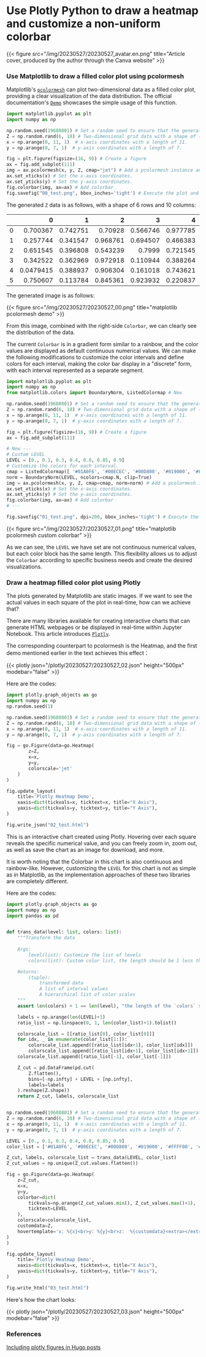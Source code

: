 # Use Plotly Python to draw a heatmap and customize a non-uniform colorbar


{{< figure src="/img/20230527/20230527_avatar.en.png" title="Article cover, produced by the author through the Canva website" >}}

### Use Matplotlib to draw a filled color plot using pcolormesh

Matplotlib's [`pcolormesh`](https://matplotlib.org/stable/api/_as_gen/matplotlib.pyplot.pcolormesh.html#matplotlib.pyplot.pcolormesh) can plot two-dimensional data as a filled color plot, providing a clear visualization of the data distribution. The official documentation's [`Demo`](https://matplotlib.org/stable/gallery/images_contours_and_fields/pcolormesh_levels.html#sphx-glr-gallery-images-contours-and-fields-pcolormesh-levels-py) showcases the simple usage of this function.

```python
import matplotlib.pyplot as plt
import numpy as np

np.random.seed(19680801) # Set a random seed to ensure that the generated Z data is the same every time.
Z = np.random.rand(6, 10) # Two-dimensional grid data with a shape of (6x10).
x = np.arange(0, 11, 1)  # x-axis coordinates with a length of 11.
y = np.arange(0, 7, 1)  # y-axis coordinates with a length of 7.

fig = plt.figure(figsize=(16, 9)) # Create a figure
ax = fig.add_subplot(111)
img = ax.pcolormesh(x, y, Z, cmap="jet") # Add a pcolormesh instance and set the cmap.
ax.set_xticks(x) # Set the x-axis coordinates.
ax.set_yticks(y) # Set the y-axis coordinates.
fig.colorbar(img, ax=ax) # Add colorbar
fig.savefig("00_test.png", bbox_inches='tight') # Execute the plot and export it as an image.
```

The generated `Z` data is as follows, with a shape of 6 rows and 10 columns:

|    |         0 |        1 |        2 |        3 |        4 |        5 |        6 |        7 |         8 |        9 |
|---:|----------:|---------:|---------:|---------:|---------:|---------:|---------:|---------:|----------:|---------:|
|  0 | 0.700367  | 0.742751 | 0.70928  | 0.566746 | 0.977785 | 0.706335 | 0.247916 | 0.157883 | 0.697699  | 0.719957 |
|  1 | 0.257744  | 0.341547 | 0.968761 | 0.694507 | 0.466383 | 0.702813 | 0.511786 | 0.928741 | 0.739769  | 0.622439 |
|  2 | 0.651545  | 0.396808 | 0.543239 | 0.7999   | 0.721545 | 0.295364 | 0.160946 | 0.206126 | 0.134325  | 0.480605 |
|  3 | 0.342522  | 0.362969 | 0.972918 | 0.110944 | 0.388264 | 0.783066 | 0.972897 | 0.48321  | 0.336421  | 0.567419 |
|  4 | 0.0479415 | 0.388937 | 0.906304 | 0.161018 | 0.743621 | 0.632974 | 0.32418  | 0.922377 | 0.237226  | 0.823946 |
|  5 | 0.750607  | 0.113784 | 0.845361 | 0.923932 | 0.220837 | 0.933054 | 0.488999 | 0.474719 | 0.0891675 | 0.229948 |

The generated image is as follows:

{{< figure src="/img/20230527/20230527_00.png" title="matplotlib pcolormesh demo" >}}

From this image, combined with the right-side `Colorbar`, we can clearly see the distribution of the data.

The current `Colorbar` is in a gradient form similar to a rainbow, and the color values are displayed as default continuous numerical values. We can make the following modifications to customize the color intervals and define colors for each interval, making the color bar display in a "discrete" form, with each interval represented as a separate segment.

```python
import matplotlib.pyplot as plt
import numpy as np
from matplotlib.colors import BoundaryNorm, ListedColormap # New

np.random.seed(19680801) # Set a random seed to ensure that the generated Z data is the same every time.
Z = np.random.rand(6, 10) # Two-dimensional grid data with a shape of (6x10).
x = np.arange(0, 11, 1)  # x-axis coordinates with a length of 11.
y = np.arange(0, 7, 1)  # y-axis coordinates with a length of 7.

fig = plt.figure(figsize=(16, 9)) # Create a figure
ax = fig.add_subplot(111)

# New ---
# Custom LEVEL
LEVEL = [0., 0.1, 0.3, 0.4, 0.8, 0.85, 0.9]
# Customize the colors for each interval.
cmap = ListedColormap([ '#01A0F6', '#00ECEC', '#00D800', '#019000', '#FFFF00', '#E7C000', ])  # type: ignore
norm = BoundaryNorm(LEVEL, ncolors=cmap.N, clip=True)
img = ax.pcolormesh(x, y, Z, cmap=cmap, norm=norm) # Add a pcolormesh instance and set the cmap and the norm.
ax.set_xticks(x) # Set the x-axis coordinates.
ax.set_yticks(y) # Set the y-axis coordinates.
fig.colorbar(img, ax=ax) # Add colorbar
# ---

fig.savefig("01_test.png", dpi=200, bbox_inches='tight') # Execute the plot and export it as an image.
```

{{< figure src="/img/20230527/20230527_01.png" title="matplotlib pcolormesh custom colorbar" >}}

As we can see, the `LEVEL` we have set are not continuous numerical values, but each color block has the same length. This flexibility allows us to adjust the `Colorbar` according to specific business needs and create the desired visualizations.

### Draw a heatmap filled color plot using Plotly

The plots generated by Matplotlib are static images. If we want to see the actual values in each square of the plot in real-time, how can we achieve that?

There are many libraries available for creating interactive charts that can generate HTML webpages or be displayed in real-time within Jupyter Notebook. This article introduces [`Plotly`](https://plotly.com/python/).

The corresponding counterpart to pcolormesh is the Heatmap, and the first demo mentioned earlier in the text achieves this effect：

{{< plotly json="/plotly/20230527/20230527_02.json" height="500px" modebar="false" >}}

Here are the codes:

```python
import plotly.graph_objects as go
import numpy as np
np.random.seed(1)

np.random.seed(19680801) # Set a random seed to ensure that the generated Z data is the same every time.
Z = np.random.rand(6, 10) # Two-dimensional grid data with a shape of (6x10).
x = np.arange(0, 11, 1)  # x-axis coordinates with a length of 11.
y = np.arange(0, 7, 1)  # y-axis coordinates with a length of 7.

fig = go.Figure(data=go.Heatmap(
        z=Z,
        x=x,
        y=y,
        colorscale='jet'
    )
)

fig.update_layout(
    title='Plotly Heatmap Demo',
    xaxis=dict(tickvals=x, ticktext=x, title="X Axis"),
    yaxis=dict(tickvals=y, ticktext=y, title="Y Axis"),
)

fig.write_json("02_test.html")
```

This is an interactive chart created using Plotly. Hovering over each square reveals the specific numerical value, and you can freely zoom in, zoom out, as well as save the chart as an image for download, and more.

It is worth noting that the Colorbar in this chart is also continuous and rainbow-like. However, customizing the `LEVEL` for this chart is not as simple as in Matplotlib, as the implementation approaches of these two libraries are completely different.

Here are the codes:

```python
import plotly.graph_objects as go
import numpy as np
import pandas as pd


def trans_data(level: list, colors: list):
    """Transform the data
    
    Args:
        level(list): Customize the list of levels
        colors(list): Custom color list, the length should be 1 less than `level`

    Returns:
        (tuple):
            transformed data
            A list of interval values
            A hierarchical list of color scales
    """
    assert len(colors) + 1 == len(level), "the length of the `colors` should be 1 less than `level`"

    labels = np.arange(len(LEVEL)+1)
    ratio_list = np.linspace(0, 1, len(color_list)+1).tolist()

    colorscale_list = [[ratio_list[0], color_list[0]]]
    for idx, _ in enumerate(color_list[1:]):
        colorscale_list.append([ratio_list[idx+1], color_list[idx]])
        colorscale_list.append([ratio_list[idx+1], color_list[idx+1]])
    colorscale_list.append([ratio_list[-1], color_list[-1]])

    Z_cut = pd.DataFrame(pd.cut(
        Z.flatten(),
        bins=[-np.infty] + LEVEL + [np.infty],
        labels=labels
    ).reshape(Z.shape))
    return Z_cut, labels, colorscale_list


np.random.seed(19680801) # Set a random seed to ensure that the generated Z data is the same every time.
Z = np.random.rand(6, 10) # Two-dimensional grid data with a shape of (6x10).
x = np.arange(0, 11, 1)  # x-axis coordinates with a length of 11.
y = np.arange(0, 7, 1)  # y-axis coordinates with a length of 7.

LEVEL = [0., 0.1, 0.3, 0.4, 0.8, 0.85, 0.9]
color_list = ['#01A0F6', '#00ECEC', '#00D800', '#019000', '#FFFF00', '#E7C000']

Z_cut, labels, colorscale_list = trans_data(LEVEL, color_list)
Z_cut_values = np.unique(Z_cut.values.flatten())

fig = go.Figure(data=go.Heatmap(
    z=Z_cut,
    x=x,
    y=y,
    colorbar=dict(
        tickvals=np.arange(Z_cut_values.min(), Z_cut_values.max()+1),
        ticktext=LEVEL
    ),
    colorscale=colorscale_list,
    customdata=Z,
    hovertemplate='x: %{x}<br>y: %{y}<br>z:  %{customdata}<extra></extra>',
)
)

fig.update_layout(
    title='Plotly Heatmap Demo',
    xaxis=dict(tickvals=x, ticktext=x, title="X Axis"),
    yaxis=dict(tickvals=y, ticktext=y, title="Y Axis"),
)

fig.write_html("03_test.html")
```

Here's how the chart looks:

{{< plotly json="/plotly/20230527/20230527_03.json" height="500px" modebar="false" >}}


### References

[Including plotly figures in Hugo posts](https://ig248.gitlab.io/post/2018-11-05-plotly-sample/)
